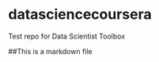 datasciencecoursera
===================

Test repo for Data Scientist Toolbox

##This is a markdown file
